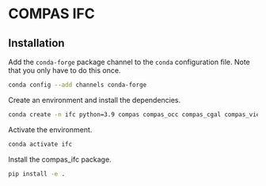 # COMPAS IFC

## Installation

Add the `conda-forge` package channel to the `conda` configuration file.
Note that you only have to do this once.

```bash
conda config --add channels conda-forge
```

Create an environment and install the dependencies.

```bash
conda create -n ifc python=3.9 compas compas_occ compas_cgal compas_view2 ifcopenshell --yes
```

Activate the environment.

```bash
conda activate ifc
```

Install the compas_ifc package.

```bash
pip install -e .
```
